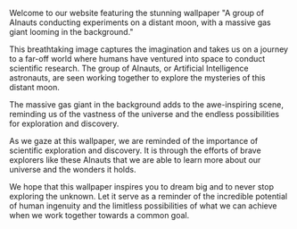 <!--
Write me content for website with wallpaper "A group of AInauts conducting experiments on a distant moon, with a massive gas giant looming in the background."
-->

<!--font:Open Sans-->

Welcome to our website featuring the stunning wallpaper "A group of AInauts conducting experiments on a distant moon, with a massive gas giant looming in the background."

This breathtaking image captures the imagination and takes us on a journey to a far-off world where humans have ventured into space to conduct scientific research. The group of AInauts, or Artificial Intelligence astronauts, are seen working together to explore the mysteries of this distant moon.

The massive gas giant in the background adds to the awe-inspiring scene, reminding us of the vastness of the universe and the endless possibilities for exploration and discovery.

As we gaze at this wallpaper, we are reminded of the importance of scientific exploration and discovery. It is through the efforts of brave explorers like these AInauts that we are able to learn more about our universe and the wonders it holds.

We hope that this wallpaper inspires you to dream big and to never stop exploring the unknown. Let it serve as a reminder of the incredible potential of human ingenuity and the limitless possibilities of what we can achieve when we work together towards a common goal.
